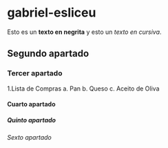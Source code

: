 # gabriel-esliceu
Esto es un **texto en negrita** y esto un *texto en cursiva*.
## Segundo apartado
### Tercer apartado
1.Lista de Compras
a. Pan
b. Queso
c. Aceito de Oliva
#### Cuarto apartado
##### Quinto apartado
###### Sexto apartado